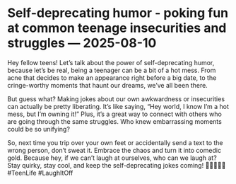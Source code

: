 # Self-deprecating humor - poking fun at common teenage insecurities and struggles — 2025-08-10

Hey fellow teens! Let’s talk about the power of self-deprecating humor, because let’s be real, being a teenager can be a bit of a hot mess. From acne that decides to make an appearance right before a big date, to the cringe-worthy moments that haunt our dreams, we’ve all been there.

But guess what? Making jokes about our own awkwardness or insecurities can actually be pretty liberating. It’s like saying, “Hey world, I know I’m a hot mess, but I’m owning it!” Plus, it’s a great way to connect with others who are going through the same struggles. Who knew embarrassing moments could be so unifying?

So, next time you trip over your own feet or accidentally send a text to the wrong person, don’t sweat it. Embrace the chaos and turn it into comedic gold. Because hey, if we can’t laugh at ourselves, who can we laugh at? Stay quirky, stay cool, and keep the self-deprecating jokes coming! 💁🏼‍♀️✌🏻 #TeenLife #LaughItOff